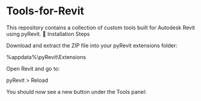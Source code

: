 # Tools-for-Revit
This repository contains a collection of custom tools built for Autodesk Revit using pyRevit.
🔹 Installation Steps

Download and extract the ZIP file into your pyRevit extensions folder:

%appdata%\pyRevit\Extensions

Open Revit and go to:

pyRevit > Reload

You should now see a new button under the Tools panel:
